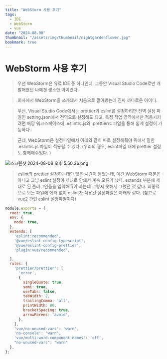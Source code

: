 ```yaml
---
title: "WebStorm 사용 후기"
tags: 
  - IDE
  - WebStorm
  - vue
date: "2024-08-08"
thumbnail: "/assets/img/thumbnail/nightgardenflower.jpg"
bookmark: true
---
```


# WebStorm 사용 후기

> 우선 WebStorm은 유료 IDE 중 하나인데, 그동안 Visual Studio Code로만 개발해왔던 나에겐 생소한 아이였다.
> 

> 회사에서 WebStorm을 쓰게돼서 처음으로 깔아봤는데 진짜 까다로운 아이다. 

> 우선, Visual Studio Code에서는 prettier와 eslint를 설정하려면 전역 설정 파일인 setting.json에서 전역으로 설정해도 되고, 특정 작업 영역에서만 적용시키려면 해당 워크스페이스에 .eslintrc.js와 .prettierrc 파일을 통해 쉽게 설정이 가능하다.

> 근데, WebStorm은 설정파일에서 아래와 같이 따로 설정해줘야 위에서 말한 .eslintrc.js 파일이 적용될 수 있다. (우리의 경우, eslint파일 내에 prettier 설정도 함께해주었다. )

![스크린샷 2024-08-08 오후 5.50.26.png](https://prod-files-secure.s3.us-west-2.amazonaws.com/793761ee-1da2-4c3c-8209-ce8f1147ec2d/e925bf72-1ecb-4a22-849c-0011bd2a9025/%E1%84%89%E1%85%B3%E1%84%8F%E1%85%B3%E1%84%85%E1%85%B5%E1%86%AB%E1%84%89%E1%85%A3%E1%86%BA_2024-08-08_%E1%84%8B%E1%85%A9%E1%84%92%E1%85%AE_5.50.26.png)

> eslint와 prettier 설정하는데만 많은 시간이 들었는데, 이건 WebStorm 때문은 아니고 그냥 eslint 설정이 제대로 안돼서 계속 오류가 났다. extends 부분에 제대로 된 플러그인들을 입력해줘야 하는데 그렇지 못해서 그랬던 것 같다. 최종적으로 모든 파일에 에러 없이 eslint가 적용된 설정파일은 아래와 같다. (참고로 vue2 관련 eslint 설정파일이다)

```jsx
module.exports = {
  root: true,
  env: {
    node: true,
  },
  extends: [
    'eslint:recommended',
    '@vue/eslint-config-typescript',
    '@vue/eslint-config-prettier',
    'plugin:vue/recommended',

  ],
  rules: {
    'prettier/prettier': [
      'error',
      {
        singleQuote: true,
        semi: true,
        useTabs: false,
        tabWidth: 2,
        trailingComma: 'all',
        printWidth: 80,
        bracketSpacing: true,
        arrowParens: 'avoid',
      },
    ],
    'vue/no-unused-vars': 'warn',
    'no-console': 'warn',
    'vue/multi-word-component-names': 'off',
    "no-unused-vars": "warn"
  },
};
```